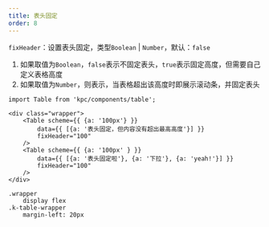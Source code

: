 ```yaml
---
title: 表头固定
order: 8
---
```


`fixHeader`：设置表头固定，类型`Boolean` | `Number`，默认：`false`

1. 如果取值为`Boolean`，`false`表示不固定表头，`true`表示固定高度，但需要自己定义表格高度
2. 如果取值为`Number`，则表示，当表格超出该高度时即展示滚动条，并固定表头

```vdt
import Table from 'kpc/components/table';

<div class="wrapper">
    <Table scheme={{ {a: '100px'} }} 
        data={{ [{a: '表头固定，但内容没有超出最高高度'}] }}
        fixHeader="100"
    />
    <Table scheme={{ {a: '100px' } }} 
        data={{ [{a: '表头固定啦'}, {a: '下拉'}, {a: 'yeah!'}] }}
        fixHeader="100" 
    />
</div>
```

```styl
.wrapper
    display flex
.k-table-wrapper
    margin-left: 20px
```
